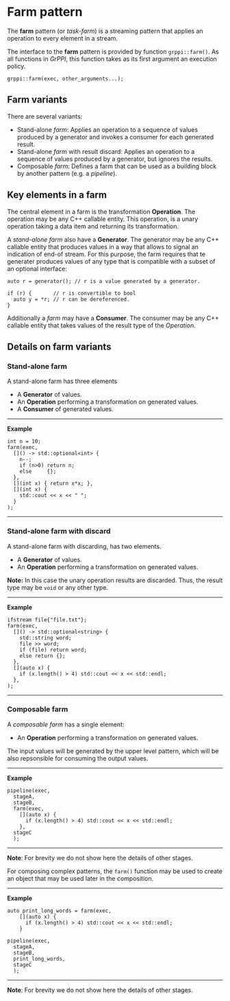 # Farm pattern

The **farm** pattern (or *task-farm*) is a streaming pattern that applies an operation to every element in a stream.

The interface to the **farm** pattern is provided by function `grppi::farm()`. As all functions in *GrPPI*, this function takes as its first argument an execution policy.

~~~{.cpp}
grppi::farm(exec, other_arguments...);
~~~

## Farm variants

There are several variants:

* Stand-alone *farm*: Applies an operation to a sequence of values produced by a generator and invokes a consumer for each generated result.
* Stand-alone *farm* with result discard: Applies an operation to a sequence of values produced by a generator, but ignores the results.
* Composable *farm*: Defines a farm that can be used as a building block by another pattern (e.g. a *pipeline*).

## Key elements in a farm

The central element in a farm is the transformation **Operation**. The operation may be any C++ callable entity. This operation, is a unary operation taking a data item and returning its transformation. 

A *stand-alone farm* also have a **Generator**. The generator may be any C++ callable entity that produces values in a way that allows to signal an indication of end-of stream. For this purpose, the farm requires that te generater produces values of any type that is compatible  with a subset of an optional interface:

~~~{.cpp}
auto r = generator(); // r is a value generated by a generator.

if (r) {       // r is convertible to bool
  auto y = *r; // r can be dereferenced.
}
~~~

Additionally a *farm* may have a **Consumer**. The consumer may be any C++ callable entity that takes values of the result type of the *Operation*.

## Details on farm variants

### Stand-alone farm

A stand-alone farm has three elements

* A **Generator** of values.
* An **Operation** performing a transformation on generated values.
* A **Consumer** of generated values.

---
**Example**
~~~{.cpp}
int n = 10;
farm(exec,
  []() -> std::optional<int> {
    n--;
    if (n>0) return n;
    else     {};
  },
  [](int x) { return x*x; },
  [](int x) {
    std::cout << x << " ";
  }
);

~~~
---

### Stand-alone farm with discard

A stand-alone farm with discarding, has two elements.

* A **Generator** of values.
* An **Operation** performing a transformation on generated values.

**Note:** In this case the unary operation results are discarded. Thus, the result type may be `void` or any other type.

---
**Example**
~~~{.cpp}
ifstream file{"file.txt"};
farm(exec,
  []() -> std::optional<string> {
    std::string word;
    file >> word;
    if (file) return word;
    else return {};
  },
  [](auto x) {
    if (x.length() > 4) std::cout << x << std::endl;
  },
);
~~~
---

### Composable farm

A *composable farm* has a single element:

* An **Operation** performing a transformation on generated values.

The input values will be generated by the upper level pattern, which will be also repsonsible for consuming the output values.

---
**Example**
~~~{.cpp}
pipeline(exec,
  stageA,
  stageB,
  farm(exec,
    [](auto x) {
      if (x.length() > 4) std::cout << x << std::endl;
    },
  stageC
  );
~~~
---
**Note**: For brevity we do not show here the details of other stages.

For composing complex patterns, the `farm()` function may be used to create an object that may be used later in the composition.

---
**Example**
~~~{.cpp}
auto print_long_words = farm(exec,
    [](auto x) {
      if (x.length() > 4) std::cout << x << std::endl;
    }

pipeline(exec,
  stageA,
  stageB,
  print_long_words,
  stageC
  );
~~~
---
**Note**: For brevity we do not show here the details of other stages.


